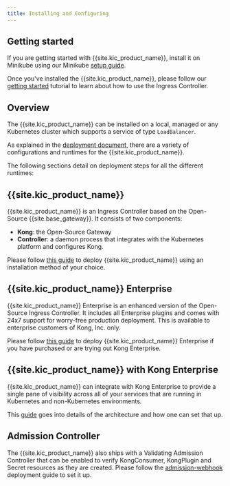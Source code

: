 ```yaml
---
title: Installing and Configuring
---
```


## Getting started

If you are getting started with {{site.kic_product_name}},
install it on Minikube using our Minikube [setup guide](/kong-ingress-controller/{{page.kong_version}}/deployment/minikube/).

Once you've installed the {{site.kic_product_name}}, please follow our
[getting started](/kong-ingress-controller/{{page.kong_version}}/guides/getting-started) tutorial to learn
about how to use the Ingress Controller.

## Overview

The {{site.kic_product_name}} can be installed on a local, managed
or any Kubernetes cluster which supports a service of type `LoadBalancer`.

As explained in the [deployment document](/kong-ingress-controller/{{page.kong_version}}/concepts/deployment/), there
are a variety of configurations and runtimes for the {{site.kic_product_name}}.

The following sections detail on deployment steps for all the different
runtimes:

## {{site.kic_product_name}}


{{site.kic_product_name}} is an Ingress Controller based on the
Open-Source {{site.base_gateway}}. It consists of two components:

- **Kong**: the Open-Source Gateway
- **Controller**: a daemon process that integrates with the
  Kubernetes platform and configures Kong.

Please follow [this guide](/kong-ingress-controller/{{page.kong_version}}/deployment/k4k8s/) to deploy {{site.kic_product_name}}
using an installation method of your choice.

## {{site.kic_product_name}} Enterprise

{{site.kic_product_name}} Enterprise is an enhanced version of
the Open-Source Ingress Controller. It includes all
Enterprise plugins and comes with 24x7 support for worry-free
production deployment.
This is available to enterprise customers of Kong, Inc. only.

Please follow [this guide](/kong-ingress-controller/{{page.kong_version}}/deployment/k4k8s-enterprise/) to deploy {{site.kic_product_name}}
Enterprise if you have purchased or are trying out Kong Enterprise.

## {{site.kic_product_name}} with Kong Enterprise

{{site.kic_product_name}} can integrate with Kong Enterprise to
provide a single pane of visibility across all of your services
that are running in Kubernetes and non-Kubernetes environments.

This [guide](/kong-ingress-controller/{{page.kong_version}}/deployment/kong-enterprise/) goes into details of
the architecture and how one can set that up.

## Admission Controller

The {{site.kic_product_name}} also ships with a Validating
Admission Controller that
can be enabled to verify KongConsumer, KongPlugin and Secret
resources as they are created.
Please follow the [admission-webhook](/kong-ingress-controller/{{page.kong_version}}/deployment/admission-webhook/) deployment
guide to set it up.
